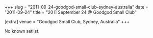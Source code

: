 +++
slug = "2011-09-24-goodgod-small-club-sydney-australia"
date = "2011-09-24"
title = "2011 September 24 @ Goodgod Small Club"

[extra]
venue = "Goodgod Small Club, Sydney, Australia"
+++

No known setlist.
